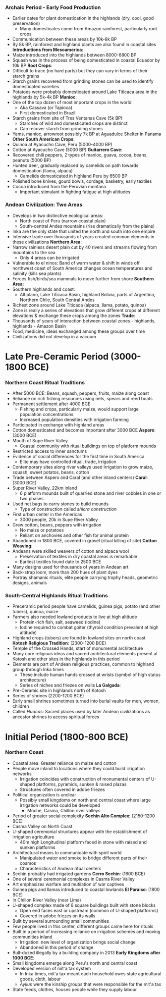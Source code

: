 ### Archaic Period - Early Food Production
 - Earlier dates for plant domestication in the highlands (dry, cool, good preservation)
	 - Many domesticates come from Amazon rainforest, particularly root crops
 - Communication between these areas by 10k-8k BP
 - By 8k BP, rainforest and highland plants are also found in coastal sites
**Introductions from Mesoamerica**:
 - Maize introduced into the highlands between 8000-6800 BP
 - Squash was in the process of being domesticated in coastal Ecuador by 10k BP
**Root Crops**:
 - Difficult to trace (no hard parts) but they can vary in terms of their starch grains
 - Starch grains recovered from grinding stones can be used to identify domesticated varieties
 - Potatoes were probably domesticated around Lake Titicaca area in the highlands by 5k-4k BP
**Manioc**:
 - One of the top dozen of most important crops in the world
	 - Aka Cassava (or Tapioca)
	 - First domesticated in Brazil
 - Starch grains from site of Tres Ventanas Cave (5k BP)
	 - Starches of wild and domesticated crops are distinct
	 - Can recover starch from grinding stones
 - Yams, manioc, arrowroot possibly 7k BP at Aguadulce Shelter in Panama
**Other South American Crops**:
 - Quinoa at Ayacucho Cave, Peru (5000-4000 BP)
 - Cotton at Ayacucho Cave (5000 BP)
**Guitarrero Cave**:
 - Recovered chili peppers, 2 types of manioc, guava, cocoa, beans, peanuts (5000 BP)
 - Hunted deer, gradually replaced by camelids on path towards domestication (llama, alpaca)
	 - Camelids domesticated in highland Peru by 6500 BP
 - Polished bone knives, gourd bowls, cordage, basketry, early textiles
 - Cocoa introduced from the Peruvian montana
	 - Important stimulant in fighting fatigue at high altitudes
### Andean Civilization: Two Areas
 - Develops in two distinctive ecological areas:
	 - North coast of Peru (narrow coastal plain)
	 - South-central Andes mountains (rise dramatically from the plains)
 - Inka are the only state that united the north and south into one empire
 - Intensive trade over thousands of years created common elements in these civilizations
**Northern Area**:
 - Narrow rainless desert plain cut by 40 rivers and streams flowing from mountains to the sea
	 - Only 4 areas can be irrigated
 - Vulnerable to el ninos: Band of warm water & shift in winds off northwest coast of South America changes ocean temperatures and salinity (kills sea plants)
 - Forces fish/birds/sea mammals to move further from shore
**Southern Area**:
 - Southern highlands and coast:
	 - Altiplano, Lake Titicaca Basin, highland Bolivia, parts of Argentina, Northern Chile, South Central Andes
 - Richest zone around Lake Titicaca (alpaca, llama, potato, quinoa)
 - Zone is really a series of elevations that grow different crops at different elevations & exchange these crops among the zones
**Trade**:
 - Thousands of years of interaction between coastal zones - highlands, highlands - Amazon Basin
 - Food, medicine, ideas exchanged among these groups over time
 - Civilizations did not develop in a vacuum

# Late Pre-Ceramic Period (3000-1800 BCE)
### Northern Coast Ritual Traditions
 - After 5000 BCE: Beans, squash, peppers, fruits, maize along coast
 - Reliance on rich fishing resources using nets, spears and reed boats
 - Permanent settlement after 4000 BCE
	 - Fishing and crops, particularly maize, would support large population concentrations
	 - Increased population densities with irrigation farming
 - Participated in exchange with highland areas
 - Cotton domesticated and becomes important after 3000 BCE
**Aspero**: (3000 BCE)
 - Mouth of Supe River Valley
	 - Coastal community with ritual buildings on top of platform mounds
 - Restricted access to inner sanctums
 - Evidence of social differences for the first time in South America
	 - Elite may have controlled ritual, trade, irrigation
 - Contemporary sites along river valleys used irrigation to grow maize, squash, sweet potatos, beans, cotton
 - Trade between Aspero and Caral (and other inland centers)
**Caral**: (3000 BCE)
 - Super River Valley, 22km inland
	 - 6 platform mounds built of quarried stone and river cobbles in one or two phases
 - Used net bags to carry stones to build mounds
	 - Type of construction called *shicra construction*
 - First urban center in the Americas
	 - 3000 people, 20k in Supe River Valley
 - Grew cotton, beans, peppers with irrigation
	 - No maize or potatoes
	 - Reliant on anchovies and other fish for animal protein
 - Abandoned in 1800 BCE, covered in gravel (ritual killing of site)
**Cotton Weaving**:
 - Andeans were skilled weavers of cotton and alpaca wool
	 - Preservation of textiles in dry coastal areas is remarkable
	 - Earliest textiles found date to 2500 BCE
 - Many designs used for thousands of years in Andean art
 - Back-strap loom, more than 200 hues of plant dyes
 - Portray shamanic rituals, elite people carrying trophy heads, geometric designs, animals
### South-Central Highlands Ritual Traditions
 - Preceramic period people have camelids, guinea pigs, potato (and other tubers), quinoa, maize
 - Farmers also needed lowland products to live at high altitude
	 - Protein-rich fish, salt, seaweed (iodine)
	 - Iodine required to combat goiter (thyroid condition prevalent at high altitude)
 - Highland crops (tubers) are found in lowland sites on north coast
**Kotosh Religious Tradition**: (2300-1200 BCE)
 - Temple of the Crossed Hands, start of monumental architecture
 - Many core religious ideas and sacred architectural elements present at Kotosh and other sites in the highlands in this period
 - Elements are part of Andean religious practices, common to highland group through Inka times
	 - These include human hands crossed at wrists (symbol of high status architecture)
	 - Series of niches and friezes on walls
**La Galgada**:
 - Pre-Ceramic site in highlands north of Kotosh
 - Series of shrines (2200-1200 BCE)
 - Early small shrines sometimes turned into burial vaults for men, women, children
 - Called *Huacas*: Sacred places used by later Andean civilizations as ancestor shrines to access spiritual forces

# Initial Period (1800-800 BCE)
### Northern Coast
 - Coastal area: Greater reliance on maize and cotton
 - People move inland to locations where they could build irrigation networks
	 - Irrigation coincides with construction of monumental centers of U-shaped platforms, pyramids, sunken & raised plazas
	 - Structures often covered in adobe friezes
 - Political organization is unclear
	 - Possibly small kingdoms on north and central coast where large irrigation networks could be developed
		 - Moche, Casma, Chillon river valleys
 - Period of greater social complexity
**Sechin Alto Complex**: (2150-1200 BCE)
 - Casma Valley on North Coast
 - U-shaped ceremonial structures appear with the establishment of irrigation agriculture
	 - 40m high Longitudinal platform faced in stone with raised and sunken platforms
 - Architectural means to communicate with spirit world
	 - Manipulated water and smoke to bridge different parts of their cosmos
	 - Characteristics of Andean ritual centers
 - Sechin probably had irrigated gardens
**Cerro Sechin**: (1600 BCE)
 - One of several ceremonial complexes in Casma River Valley
 - Art emphasizes warfare and mutilation of war captives
 - Guinea pigs and llamas introduced to coastal lowlands
**El Paraiso**: (1800 BCE)
 - In Chillon River Valley (near Lima)
 - U-shaped complex made of 6 square buildings built with stone blocks
	 - Open end faces east or upstream (common of U-shaped platforms)
	 - Covered in adobe friezes on its walls
 - Built by several surrounding small communities
 - Few people lived in this center, different groups came here for rituals
 - Built in a period of increasing reliance on irrigation schemes and moving communities inland
	 - Irrigation: new level of organization brings social change
	 - Abandoned in this period of change
 - Bull-dozed illegally by a building company in 2013
**Early Kingdoms after 1000 BCE**:
 - Small kingdoms emerge along Peru's north and central coast
 - Developed version of mit'a tax system
	 - In Inka times, mit'a tax meant each household owes state agricultural goods, cloth, labour
	 - *Ayllus* were the kinship groups that were responsible for the mit'a tax
 - State feeds, clothes, houses people while they supply labour
